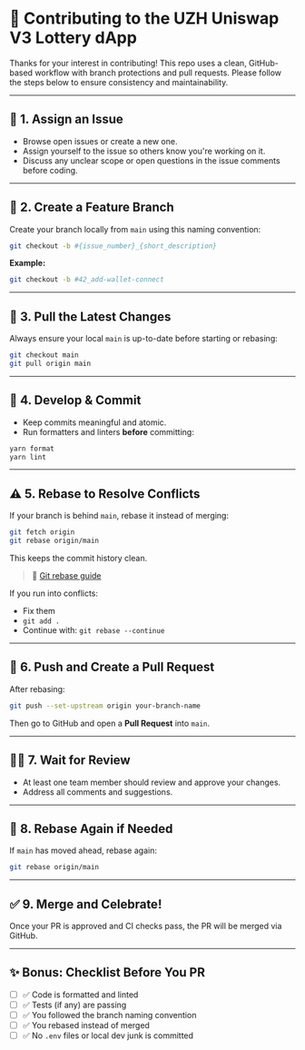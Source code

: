 # 🤝 Contributing to the UZH Uniswap V3 Lottery dApp

Thanks for your interest in contributing! This repo uses a clean, GitHub-based workflow with branch protections and pull requests. Please follow the steps below to ensure consistency and maintainability.

---

## 📝 1. Assign an Issue

- Browse open issues or create a new one.
- Assign yourself to the issue so others know you're working on it.
- Discuss any unclear scope or open questions in the issue comments before coding.

---

## 🌱 2. Create a Feature Branch

Create your branch locally from `main` using this naming convention:

```bash
git checkout -b #{issue_number}_{short_description}
```

**Example:**

```bash
git checkout -b #42_add-wallet-connect
```

---

## 🔁 3. Pull the Latest Changes

Always ensure your local `main` is up-to-date before starting or rebasing:

```bash
git checkout main
git pull origin main
```

---

## 🔧 4. Develop & Commit

- Keep commits meaningful and atomic.
- Run formatters and linters **before** committing:

```bash
yarn format
yarn lint
```

---

## ⚠️ 5. Rebase to Resolve Conflicts

If your branch is behind `main`, rebase it instead of merging:

```bash
git fetch origin
git rebase origin/main
```

This keeps the commit history clean.

> 📘 [Git rebase guide](https://www.atlassian.com/git/tutorials/rewriting-history/git-rebase)

If you run into conflicts:

- Fix them
- `git add .`
- Continue with: `git rebase --continue`

---

## 🚀 6. Push and Create a Pull Request

After rebasing:

```bash
git push --set-upstream origin your-branch-name
```

Then go to GitHub and open a **Pull Request** into `main`.

---

## 🧑‍⚖️ 7. Wait for Review

- At least one team member should review and approve your changes.
- Address all comments and suggestions.

---

## 🔁 8. Rebase Again if Needed

If `main` has moved ahead, rebase again:

```bash
git rebase origin/main
```

---

## ✅ 9. Merge and Celebrate!

Once your PR is approved and CI checks pass, the PR will be merged via GitHub.

---

## ✨ Bonus: Checklist Before You PR

- [ ] ✅ Code is formatted and linted
- [ ] ✅ Tests (if any) are passing
- [ ] ✅ You followed the branch naming convention
- [ ] ✅ You rebased instead of merged
- [ ] ✅ No `.env` files or local dev junk is committed
